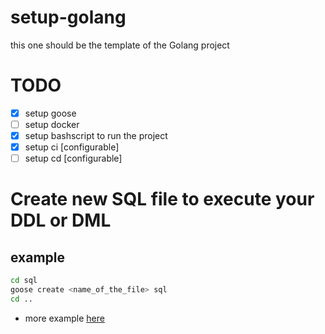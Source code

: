 # setup-golang

this one should be the template of the Golang project

# TODO

- [x] setup goose
- [ ] setup docker
- [x] setup bashscript to run the project
- [x] setup ci [configurable]
- [ ] setup cd [configurable]

# Create new SQL file to execute your DDL or DML

## example

```bash
cd sql
goose create <name_of_the_file> sql
cd ..
```

-   more example [here](https://github.com/pressly/goose)
